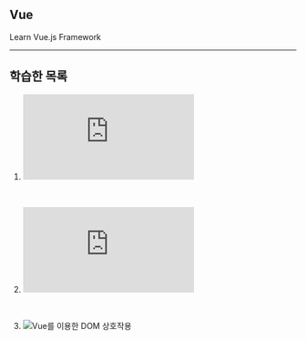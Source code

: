 ## Vue
Learn Vue.js Framework

---

## 학습한 목록


1. ![Without JS](https://github.com/spacedustz/Vue/tree/main/1-Basic-Without-Vue/Without-Vue.md)


<br>

2. ![Vue 사용해보기](https://github.com/spacedustz/Vue/tree/main/1-Basic-Without-Vue/Vue-사용해보기.md)

<br>

3. ![Vue를 이용한 DOM 상호작용]()
